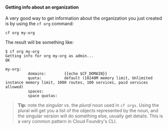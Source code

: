 #### Getting info about an organization

A very good way to get information about the organization you just created is by using the `cf org` command:

```
cf org my-org
```

The result will be something like:

```
$ cf org my-org
Getting info for org my-org as admin...
OK

my-org:
          domains:        {{echo $CF_DOMAIN}}
          quota:          default (10240M memory limit, Unlimited instance memory limit, 1000 routes, 100 services, paid services allowed)
          spaces:
          space quotas:

```

>**Tip:** note the *singular* vs. the *plural* noun used in `cf orgs`. Using the plural will get you a list of the objects represented by the noun, and the singular version will do something else, usually get details. This is a very common pattern in Cloud Foundry's CLI.
>
